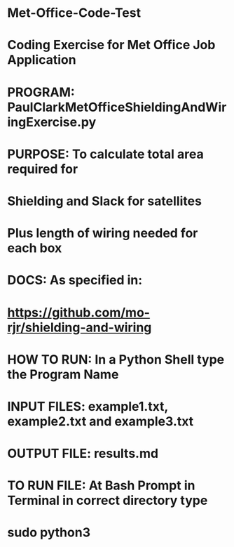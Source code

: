 # Met-Office-Code-Test

# Coding Exercise for Met Office Job Application
# PROGRAM:         PaulClarkMetOfficeShieldingAndWiringExercise.py
# PURPOSE:         To calculate total area required for
#                  Shielding and Slack for satellites
#                  Plus length of wiring needed for each box
# DOCS:            As specified in: 
#                  https://github.com/mo-rjr/shielding-and-wiring 
# 
# HOW TO RUN:      In a Python Shell type the Program Name
# INPUT FILES:     example1.txt, example2.txt and example3.txt
# OUTPUT FILE:     results.md
#
# TO RUN FILE:     At Bash Prompt in Terminal in correct directory type
#                  sudo python3 <Program name>
